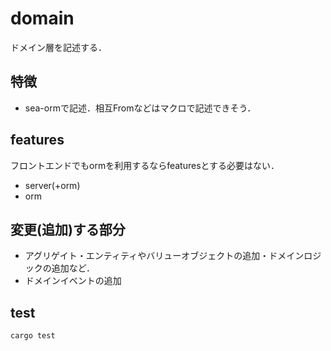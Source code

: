 # domain

ドメイン層を記述する．

## 特徴

- sea-ormで記述．相互Fromなどはマクロで記述できそう．

## features

フロントエンドでもormを利用するならfeaturesとする必要はない．

- server(+orm)
- orm

## 変更(追加)する部分

- アグリゲイト・エンティティやバリューオブジェクトの追加・ドメインロジックの追加など．
- ドメインイベントの追加

## test

```shell
cargo test
```
